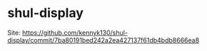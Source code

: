 # shul-display

Site: https://github.com/kennyk130/shul-display/commit/7ba80191bed242a2ea427137f61db4bdb8666ea8
